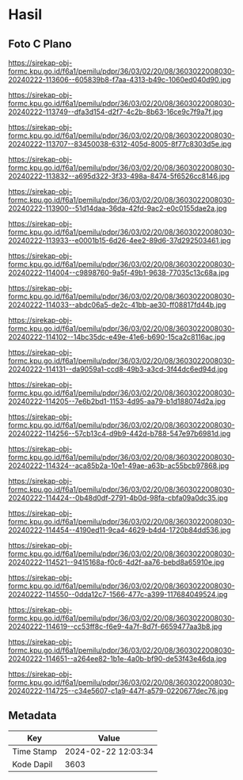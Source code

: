 # Hasil

## Foto C Plano

https://sirekap-obj-formc.kpu.go.id/f6a1/pemilu/pdpr/36/03/02/20/08/3603022008030-20240222-113606--605839b8-f7aa-4313-b49c-1060ed040d90.jpg

https://sirekap-obj-formc.kpu.go.id/f6a1/pemilu/pdpr/36/03/02/20/08/3603022008030-20240222-113749--dfa3d154-d2f7-4c2b-8b63-16ce9c7f9a7f.jpg

https://sirekap-obj-formc.kpu.go.id/f6a1/pemilu/pdpr/36/03/02/20/08/3603022008030-20240222-113707--83450038-6312-405d-8005-8f77c8303d5e.jpg

https://sirekap-obj-formc.kpu.go.id/f6a1/pemilu/pdpr/36/03/02/20/08/3603022008030-20240222-113832--a695d322-3f33-498a-8474-5f6526cc8146.jpg

https://sirekap-obj-formc.kpu.go.id/f6a1/pemilu/pdpr/36/03/02/20/08/3603022008030-20240222-113900--51d14daa-36da-42fd-9ac2-e0c0155dae2a.jpg

https://sirekap-obj-formc.kpu.go.id/f6a1/pemilu/pdpr/36/03/02/20/08/3603022008030-20240222-113933--e0001b15-6d26-4ee2-89d6-37d292503461.jpg

https://sirekap-obj-formc.kpu.go.id/f6a1/pemilu/pdpr/36/03/02/20/08/3603022008030-20240222-114004--c9898760-9a5f-49b1-9638-77035c13c68a.jpg

https://sirekap-obj-formc.kpu.go.id/f6a1/pemilu/pdpr/36/03/02/20/08/3603022008030-20240222-114033--abdc06a5-de2c-41bb-ae30-ff08817fd44b.jpg

https://sirekap-obj-formc.kpu.go.id/f6a1/pemilu/pdpr/36/03/02/20/08/3603022008030-20240222-114102--14bc35dc-e49e-41e6-b690-15ca2c8116ac.jpg

https://sirekap-obj-formc.kpu.go.id/f6a1/pemilu/pdpr/36/03/02/20/08/3603022008030-20240222-114131--da9059a1-ccd8-49b3-a3cd-3f44dc6ed94d.jpg

https://sirekap-obj-formc.kpu.go.id/f6a1/pemilu/pdpr/36/03/02/20/08/3603022008030-20240222-114205--7e6b2bd1-1153-4d95-aa79-b1d188074d2a.jpg

https://sirekap-obj-formc.kpu.go.id/f6a1/pemilu/pdpr/36/03/02/20/08/3603022008030-20240222-114256--57cb13c4-d9b9-442d-b788-547e97b6981d.jpg

https://sirekap-obj-formc.kpu.go.id/f6a1/pemilu/pdpr/36/03/02/20/08/3603022008030-20240222-114324--aca85b2a-10e1-49ae-a63b-ac55bcb97868.jpg

https://sirekap-obj-formc.kpu.go.id/f6a1/pemilu/pdpr/36/03/02/20/08/3603022008030-20240222-114424--0b48d0df-2791-4b0d-98fa-cbfa09a0dc35.jpg

https://sirekap-obj-formc.kpu.go.id/f6a1/pemilu/pdpr/36/03/02/20/08/3603022008030-20240222-114454--4190ed11-9ca4-4629-b4d4-1720b84dd536.jpg

https://sirekap-obj-formc.kpu.go.id/f6a1/pemilu/pdpr/36/03/02/20/08/3603022008030-20240222-114521--9415168a-f0c6-4d2f-aa76-bebd8a65910e.jpg

https://sirekap-obj-formc.kpu.go.id/f6a1/pemilu/pdpr/36/03/02/20/08/3603022008030-20240222-114550--0dda12c7-1566-477c-a399-117684049524.jpg

https://sirekap-obj-formc.kpu.go.id/f6a1/pemilu/pdpr/36/03/02/20/08/3603022008030-20240222-114619--cc53ff8c-f6e9-4a7f-8d7f-6659477aa3b8.jpg

https://sirekap-obj-formc.kpu.go.id/f6a1/pemilu/pdpr/36/03/02/20/08/3603022008030-20240222-114651--a264ee82-1b1e-4a0b-bf90-de53f43e46da.jpg

https://sirekap-obj-formc.kpu.go.id/f6a1/pemilu/pdpr/36/03/02/20/08/3603022008030-20240222-114725--c34e5607-c1a9-447f-a579-0220677dec76.jpg


## Metadata

| Key        | Value               |
| ---------- | ------------------- |
| Time Stamp | 2024-02-22 12:03:34 |
| Kode Dapil | 3603                |



